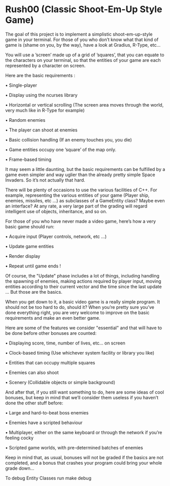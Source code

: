 # Rush00 (Classic Shoot-Em-Up Style Game)

The goal of this project is to implement a simplistic shoot-em-up-style game in your terminal. For those of you who don’t know what that kind of game is (shame on you, by the way), have a look at Gradius, R-Type, etc...

You will use a ’screen’ made up of a grid of ’squares’, that you can equate to the characters on your terminal, so that the entities of your game are each represented by a character on screen.

Here are the basic requirements :

• Single-player

• Display using the ncurses library

• Horizontal or vertical scrolling (The screen area moves through the world, very much like in R-Type for example)

• Random enemies

• The player can shoot at enemies

• Basic collision handling (If an enemy touches you, you die)

• Game entities occupy one ’square’ of the map only.

• Frame-based timing


It may seem a little daunting, but the basic requirements can be fulfilled by a game even simpler and way uglier than the already pretty simple Space Invaders. So it’s not actually that hard.

There will be plenty of occasions to use the various facilities of C++. For example, representing the various entities of your game (Player ship, enemies, missiles, etc ...) as subclasses of a GameEntity class? Maybe even an interface? 
At any rate, a very large part of the grading will regard intelligent use of objects, inheritance, and so on.

For those of you who have never made a video game, here’s how a very basic game should run:

• Acquire input (Player controls, network, etc ...)

• Update game entities

• Render display

• Repeat until game ends !


Of course, the "Update" phase includes a lot of things, including handling the spawning of enemies, making actions required by player input, moving entities according to their current vector and the time since the last update ... But those are the basics.

When you get down to it, a basic video game is a really simple program. It should not be too hard to do, should it?
When you’re pretty sure you’ve done everything right, you are very welcome to improve on the basic requirements and make an even better game.

Here are some of the features we consider "essential" and that will have to be done before other bonuses are counted:

• Displaying score, time, number of lives, etc... on screen

• Clock-based timing (Use whichever system facility or library you like)

• Entities that can occupy multiple squares

• Enemies can also shoot

• Scenery (Collidable objects or simple background)


And after that, if you still want something to do, here are some ideas of cool bonuses, but keep in mind that we’ll consider them useless if you haven’t done the other stuff before:

• Large and hard-to-beat boss enemies

• Enemies have a scripted behaviour

• Multiplayer, either on the same keyboard or through the network if you’re feeling cocky

• Scripted game worlds, with pre-determined batches of enemies


Keep in mind that, as usual, bonuses will not be graded if the basics are not completed, and a bonus that crashes your program could bring your whole grade down...

To debug Entity Classes run make debug